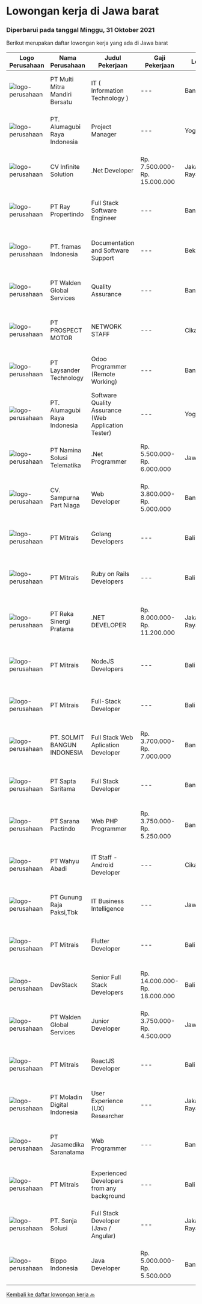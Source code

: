 
  # Lowongan kerja di Jawa barat

  ### Diperbarui pada tanggal Minggu, 31 Oktober 2021

  Berikut merupakan daftar lowongan kerja yang ada di Jawa barat

  |Logo Perusahaan | Nama Perusahaan | Judul Pekerjaan | Gaji Pekerjaan | Lokasi | Deskripsi | Tanggal diunggah | Pranala |
  | -------------- | --------------- | --------------- | --------- | --------- | -------------- | ------- | ----------- |
  |![logo-perusahaan](https://image-service-cdn.seek.com.au/72271663ebbf95ef148d1cf0651e6525ac696a08/ee4dce1061f3f616224767ad58cb2fc751b8d2dc)|PT Multi Mitra Mandiri Bersatu|IT ( Information Technology )|---|Bandung|Full Stack  Javascript Developers ( 2 Staff Full Stack )Job Description  Participate in code review  Provide input to work estimates for use in...|Sabtu, 30 Oktober 2021|https://www.jobstreet.co.id/id/job/it-information-technology-3663891?token=0~6c7c521a-b6da-4d22-824b-49016571892f&sectionRank=1&jobId=jobstreet-id-job-3663891|
|![logo-perusahaan](https://image-service-cdn.seek.com.au/9328c57511f92a9f992df30ec9addcc1f6a62e42/ee4dce1061f3f616224767ad58cb2fc751b8d2dc)|PT. Alumagubi Raya Indonesia|Project Manager|---|Yogyakarta|Job Descriptions: Ability to Communicate in a Team and with Clients Ability to Communicate &amp; Written in English is a must Define &amp; analyse of...|Jumat, 29 Oktober 2021|https://www.jobstreet.co.id/id/job/project-manager-3673407?token=0~6c7c521a-b6da-4d22-824b-49016571892f&sectionRank=2&jobId=jobstreet-id-job-3673407|
|![logo-perusahaan](https://image-service-cdn.seek.com.au/56b5c687b70921e14aef5f4e25daf5f16805eb94/ee4dce1061f3f616224767ad58cb2fc751b8d2dc)|CV Infinite Solution|.Net Developer|Rp. 7.500.000-Rp. 15.000.000|Jakarta Raya|Works from home is our advantage, there's never been a better time to work from home Monday to Friday 9 Hours / day Having own PC / Laptop minimal...|Sabtu, 30 Oktober 2021|https://www.jobstreet.co.id/id/job/net-developer-3673788?token=0~6c7c521a-b6da-4d22-824b-49016571892f&sectionRank=3&jobId=jobstreet-id-job-3673788|
|![logo-perusahaan](https://image-service-cdn.seek.com.au/a0b3e0c4e5ceb49a93210f260569238c0329e983/ee4dce1061f3f616224767ad58cb2fc751b8d2dc)|PT Ray Propertindo|Full Stack Software Engineer|---|Bandung|We are looking for a Full Stack Software Engineer to join our diverse team in Bandung, West Java, who is passionate in the real estate industry and...|Sabtu, 30 Oktober 2021|https://www.jobstreet.co.id/id/job/full-stack-software-engineer-3659692?token=0~6c7c521a-b6da-4d22-824b-49016571892f&sectionRank=4&jobId=jobstreet-id-job-3659692|
|![logo-perusahaan](https://image-service-cdn.seek.com.au/e26b34d66381e189d3c5f1084c369e6872ec511a/ee4dce1061f3f616224767ad58cb2fc751b8d2dc)|PT. framas Indonesia|Documentation and Software Support|---|Bekasi|Job Description: Create, update, and maintain all documentation of each software/product life cycle. Create data model, diagram, workflow, and forth...|Jumat, 29 Oktober 2021|https://www.jobstreet.co.id/id/job/documentation-and-software-support-3672950?token=0~6c7c521a-b6da-4d22-824b-49016571892f&sectionRank=5&jobId=jobstreet-id-job-3672950|
|![logo-perusahaan](https://image-service-cdn.seek.com.au/e1289f3d4101a5a419af62af79c8b2a7e5b6cfaa/ee4dce1061f3f616224767ad58cb2fc751b8d2dc)|PT Walden Global Services|Quality Assurance|---|Bandung|Candidate must possess at least a Diploma, Bachelor's Degree, Computer Science/Information Technology or equivalent. Required skill(s): Software...|Jumat, 29 Oktober 2021|https://www.jobstreet.co.id/id/job/quality-assurance-3672902?token=0~6c7c521a-b6da-4d22-824b-49016571892f&sectionRank=6&jobId=jobstreet-id-job-3672902|
|![logo-perusahaan](https://image-service-cdn.seek.com.au/904fdf047637a32722a09f0099cc0e906ab35f75/ee4dce1061f3f616224767ad58cb2fc751b8d2dc)|PT PROSPECT MOTOR|NETWORK STAFF|---|Cikarang|Set the direction of general IT strategy. Manage and reduce IT risks. Distributing IT projects. Design and implement of systems, network configuration...|Jumat, 29 Oktober 2021|https://www.jobstreet.co.id/id/job/network-staff-3673270?token=0~6c7c521a-b6da-4d22-824b-49016571892f&sectionRank=7&jobId=jobstreet-id-job-3673270|
|![logo-perusahaan](https://image-service-cdn.seek.com.au/188a74a077f27d8848c0d2064a064a4fe1c3bbf1/ee4dce1061f3f616224767ad58cb2fc751b8d2dc)|PT Laysander Technology|Odoo Programmer (Remote Working)|---|Bandung|Remote Working / Work From HomeSuka Coding, User Friendly Oriented, Develop Program yang berdampak bagi orang banyak?Jadilah Odoo Developer di...|Sabtu, 30 Oktober 2021|https://www.jobstreet.co.id/id/job/odoo-programmer-remote-working-3663942?token=0~6c7c521a-b6da-4d22-824b-49016571892f&sectionRank=8&jobId=jobstreet-id-job-3663942|
|![logo-perusahaan](https://image-service-cdn.seek.com.au/9328c57511f92a9f992df30ec9addcc1f6a62e42/ee4dce1061f3f616224767ad58cb2fc751b8d2dc)|PT. Alumagubi Raya Indonesia|Software Quality Assurance (Web Application Tester)|---|Yogyakarta|Job Descriptions :·       Ability to Communicate in a Team and with Clients·       Ability to Communicate &amp; Written in English is a...|Jumat, 29 Oktober 2021|https://www.jobstreet.co.id/id/job/software-quality-assurance-web-application-tester-3673418?token=0~6c7c521a-b6da-4d22-824b-49016571892f&sectionRank=9&jobId=jobstreet-id-job-3673418|
|![logo-perusahaan](https://image-service-cdn.seek.com.au/f78b1416bd4a724aaab9998b77887e0aac0c7bf9/ee4dce1061f3f616224767ad58cb2fc751b8d2dc)|PT Namina Solusi Telematika|.Net Programmer|Rp. 5.500.000-Rp. 6.000.000|Jawa Barat|Candidate must possess at least Diploma, Bachelor's Degree in Computer Science/Information Technology, Mathematics or equivalent. Required...|Sabtu, 30 Oktober 2021|https://www.jobstreet.co.id/id/job/net-programmer-3660566?token=0~6c7c521a-b6da-4d22-824b-49016571892f&sectionRank=10&jobId=jobstreet-id-job-3660566|
|![logo-perusahaan](https://image-service-cdn.seek.com.au/ecedc2f71b11924eb7b09e0a9da4d6f4419a8f08/ee4dce1061f3f616224767ad58cb2fc751b8d2dc)|CV. Sampurna Part Niaga|Web Developer|Rp. 3.800.000-Rp. 5.000.000|Bandung|Kualifikasi· Pendidikan minimal D3.· Berpengelaman membangun aplikasi menggunakan framework Ci/Laravel.· Memiliki kemampuan penggunaan Stored...|Sabtu, 30 Oktober 2021|https://www.jobstreet.co.id/id/job/web-developer-3659466?token=0~6c7c521a-b6da-4d22-824b-49016571892f&sectionRank=11&jobId=jobstreet-id-job-3659466|
|![logo-perusahaan](https://image-service-cdn.seek.com.au/969b0c47f133a1e0155056a5d964c63953dd6304/ee4dce1061f3f616224767ad58cb2fc751b8d2dc)|PT Mitrais|Golang Developers|---|Bali|Build your Career with Mitrais!We're looking for experienced Golang Developers to be part of our team. What will you be doing? Liaising with...|Sabtu, 30 Oktober 2021|https://www.jobstreet.co.id/id/job/golang-developers-3659419?token=0~6c7c521a-b6da-4d22-824b-49016571892f&sectionRank=12&jobId=jobstreet-id-job-3659419|
|![logo-perusahaan](https://image-service-cdn.seek.com.au/969b0c47f133a1e0155056a5d964c63953dd6304/ee4dce1061f3f616224767ad58cb2fc751b8d2dc)|PT Mitrais|Ruby on Rails Developers|---|Bali|Build your Career with Mitrais ! We're urgently looking for experienced Ruby On Rails  Developers to be part of our team for an immediate...|Sabtu, 30 Oktober 2021|https://www.jobstreet.co.id/id/job/ruby-on-rails-developers-3659417?token=0~6c7c521a-b6da-4d22-824b-49016571892f&sectionRank=13&jobId=jobstreet-id-job-3659417|
|![logo-perusahaan](https://image-service-cdn.seek.com.au/5213f26be92fb1460d61b21c83b9c602f0da7378/ee4dce1061f3f616224767ad58cb2fc751b8d2dc)|PT Reka Sinergi Pratama|.NET DEVELOPER|Rp. 8.000.000-Rp. 11.200.000|Jakarta Raya|Tasks and Responsibilities  Develop Web Apps in .NET Framework/.NET Core with SQL Database and Cloud Service Platform. Develop, implement and test...|Sabtu, 30 Oktober 2021|https://www.jobstreet.co.id/id/job/net-developer-3660468?token=0~6c7c521a-b6da-4d22-824b-49016571892f&sectionRank=14&jobId=jobstreet-id-job-3660468|
|![logo-perusahaan](https://image-service-cdn.seek.com.au/969b0c47f133a1e0155056a5d964c63953dd6304/ee4dce1061f3f616224767ad58cb2fc751b8d2dc)|PT Mitrais|NodeJS Developers|---|Bali|Build your Career with Mitrais! We're urgently looking for experienced NodeJS Developers to be part of our team for an immediate start.Our client is a...|Sabtu, 30 Oktober 2021|https://www.jobstreet.co.id/id/job/nodejs-developers-3659423?token=0~6c7c521a-b6da-4d22-824b-49016571892f&sectionRank=15&jobId=jobstreet-id-job-3659423|
|![logo-perusahaan](https://image-service-cdn.seek.com.au/969b0c47f133a1e0155056a5d964c63953dd6304/ee4dce1061f3f616224767ad58cb2fc751b8d2dc)|PT Mitrais|Full-Stack Developer|---|Bali|Build your Career with Mitrais!  We're looking for experienced Full-Stack Developers to be part of our team. What will you be doing? Coding high...|Sabtu, 30 Oktober 2021|https://www.jobstreet.co.id/id/job/full-stack-developer-3659418?token=0~6c7c521a-b6da-4d22-824b-49016571892f&sectionRank=16&jobId=jobstreet-id-job-3659418|
|![logo-perusahaan](https://image-service-cdn.seek.com.au/4a93f6ef00fb410c6bfb8d3d6cdd41941b4671da/ee4dce1061f3f616224767ad58cb2fc751b8d2dc)|PT. SOLMIT BANGUN INDONESIA|Full Stack Web Aplication Developer|Rp. 3.700.000-Rp. 7.000.000|Bandung|Minimal D3/S1 dibidang yang sesuai Memiliki kemampuan interpersonal Seorang pembelajar yang baik (tekun, rajin diutamakan fast learner) Bertanggung...|Sabtu, 30 Oktober 2021|https://www.jobstreet.co.id/id/job/full-stack-web-aplication-developer-3664315?token=0~6c7c521a-b6da-4d22-824b-49016571892f&sectionRank=17&jobId=jobstreet-id-job-3664315|
|![logo-perusahaan](https://image-service-cdn.seek.com.au/90422cb0affbcb85866f22a68e0d1f1df0e0aed4/ee4dce1061f3f616224767ad58cb2fc751b8d2dc)|PT Sapta Saritama|Full Stack Developer|---|Bandung|Kualifikasi : Usia maksimal 30 tahun Pendidikan minimal D3/S1 Teknik Informatika / Sistem Informatika / sejenis Pengalaman Minimal 3 tahun di bidang...|Sabtu, 30 Oktober 2021|https://www.jobstreet.co.id/id/job/full-stack-developer-3664433?token=0~6c7c521a-b6da-4d22-824b-49016571892f&sectionRank=18&jobId=jobstreet-id-job-3664433|
|![logo-perusahaan](https://image-service-cdn.seek.com.au/98982338245954acade7338ecccff8adaf4bc449/ee4dce1061f3f616224767ad58cb2fc751b8d2dc)|PT Sarana Pactindo|Web PHP Programmer|Rp. 3.750.000-Rp. 5.250.000|Bandung|Candidate must possess at least Diploma in Computer Science/Information Technology or equivalent. At least 1 Year(s) of working experience in the...|Sabtu, 30 Oktober 2021|https://www.jobstreet.co.id/id/job/web-php-programmer-3665163?token=0~6c7c521a-b6da-4d22-824b-49016571892f&sectionRank=19&jobId=jobstreet-id-job-3665163|
|![logo-perusahaan](https://image-service-cdn.seek.com.au/0e8f96712632b0e5269b057bba7afb668f2c8dc5/ee4dce1061f3f616224767ad58cb2fc751b8d2dc)|PT Wahyu Abadi|IT Staff - Android Developer|---|Cikarang|Persyaratan Jabatan: Pendidikan minimal D3/S1 Jurusan Teknik Informatika, Ilmu Komputer, dan Sistem Informasi dari Universitas Terkemuka dengan IPK...|Jumat, 29 Oktober 2021|https://www.jobstreet.co.id/id/job/it-staff-android-developer-3659031?token=0~6c7c521a-b6da-4d22-824b-49016571892f&sectionRank=20&jobId=jobstreet-id-job-3659031|
|![logo-perusahaan](https://us.123rf.com/450wm/pavelstasevich/pavelstasevich1811/pavelstasevich181101027/112815900-stock-vector-no-image-available-icon-flat-vector.jpg?ver=6)|PT Gunung Raja Paksi,Tbk|IT Business Intelligence|---|Jawa Barat|Job Description: Lead, responsible and overseeing report &amp; management dashboad. Provision in close cooperation with IT team.  Technical Skill...|Jumat, 29 Oktober 2021|https://www.jobstreet.co.id/id/job/it-business-intelligence-3673135?token=0~6c7c521a-b6da-4d22-824b-49016571892f&sectionRank=21&jobId=jobstreet-id-job-3673135|
|![logo-perusahaan](https://image-service-cdn.seek.com.au/969b0c47f133a1e0155056a5d964c63953dd6304/ee4dce1061f3f616224767ad58cb2fc751b8d2dc)|PT Mitrais|Flutter Developer|---|Bali|Build your Career with Mitrais !  We're looking for experienced Flutter Developer to be part of our team. What will you be doing?  Liase with...|Sabtu, 30 Oktober 2021|https://www.jobstreet.co.id/id/job/flutter-developer-3659431?token=0~6c7c521a-b6da-4d22-824b-49016571892f&sectionRank=22&jobId=jobstreet-id-job-3659431|
|![logo-perusahaan](https://image-service-cdn.seek.com.au/074f2081cc42a722643e36313941760f758e7c3b/ee4dce1061f3f616224767ad58cb2fc751b8d2dc)|DevStack|Senior Full Stack Developers|Rp. 14.000.000-Rp. 18.000.000|Bali|We are looking for exceptional and experienced Senior Full Stack Developers to join our team in Bandung or Bali!  General requirement At least...|Sabtu, 30 Oktober 2021|https://www.jobstreet.co.id/id/job/senior-full-stack-developers-3659710?token=0~6c7c521a-b6da-4d22-824b-49016571892f&sectionRank=23&jobId=jobstreet-id-job-3659710|
|![logo-perusahaan](https://image-service-cdn.seek.com.au/e410194cb2af81425b5b39b402f340d9eac840ee/ee4dce1061f3f616224767ad58cb2fc751b8d2dc)|PT Walden Global Services|Junior Developer|Rp. 3.750.000-Rp. 4.500.000|Jawa Barat|We are seeking those who has passion and interest in develop mobile and web based application. Majored in IT or related fields Have passion on...|Jumat, 29 Oktober 2021|https://www.jobstreet.co.id/id/job/junior-developer-3672899?token=0~6c7c521a-b6da-4d22-824b-49016571892f&sectionRank=24&jobId=jobstreet-id-job-3672899|
|![logo-perusahaan](https://image-service-cdn.seek.com.au/969b0c47f133a1e0155056a5d964c63953dd6304/ee4dce1061f3f616224767ad58cb2fc751b8d2dc)|PT Mitrais|ReactJS Developer|---|Bali|We're urgently looking for experienced ReactJS Developers to be part of our team for an immediate start.Our client is a consultancy focused company...|Sabtu, 30 Oktober 2021|https://www.jobstreet.co.id/id/job/reactjs-developer-3659420?token=0~6c7c521a-b6da-4d22-824b-49016571892f&sectionRank=25&jobId=jobstreet-id-job-3659420|
|![logo-perusahaan](https://image-service-cdn.seek.com.au/2f5d57381ccba0c9825e4d9de4faaf965d821c14/ee4dce1061f3f616224767ad58cb2fc751b8d2dc)|PT Moladin Digital Indonesia|User Experience (UX) Researcher|---|Jakarta Raya|Responsibilities  Make research findings and insights relevant and impactful for design  Discover problem space to double-down and prioritize, which...|Sabtu, 30 Oktober 2021|https://www.jobstreet.co.id/id/job/user-experience-ux-researcher-3664648?token=0~6c7c521a-b6da-4d22-824b-49016571892f&sectionRank=26&jobId=jobstreet-id-job-3664648|
|![logo-perusahaan](https://image-service-cdn.seek.com.au/7cdc071d90abd96b4cf7706a1694f0662aa509a1/ee4dce1061f3f616224767ad58cb2fc751b8d2dc)|PT Jasamedika Saranatama|Web Programmer|---|Bandung|Requirements: Pendidikan D3 atau S1 (Teknik Informatika/Manajemen Informatika/Sistem Informatika/Teknik Komputer) Memiliki inisiatif tinggi dan teliti...|Jumat, 29 Oktober 2021|https://www.jobstreet.co.id/id/job/web-programmer-3672604?token=0~6c7c521a-b6da-4d22-824b-49016571892f&sectionRank=27&jobId=jobstreet-id-job-3672604|
|![logo-perusahaan](https://image-service-cdn.seek.com.au/969b0c47f133a1e0155056a5d964c63953dd6304/ee4dce1061f3f616224767ad58cb2fc751b8d2dc)|PT Mitrais|Experienced Developers from any background|---|Bali|Build your Career with Mitrais !  We're looking for experienced Software Engineers from any background to be part of our team.  What will you...|Sabtu, 30 Oktober 2021|https://www.jobstreet.co.id/id/job/experienced-developers-from-any-background-3659427?token=0~6c7c521a-b6da-4d22-824b-49016571892f&sectionRank=28&jobId=jobstreet-id-job-3659427|
|![logo-perusahaan](https://image-service-cdn.seek.com.au/99211460ddfbe1ca45d1083d5ea115d6020bae3c/ee4dce1061f3f616224767ad58cb2fc751b8d2dc)|PT. Senja Solusi|Full Stack Developer (Java / Angular)|---|Jakarta Raya|Roles &amp; Responsibilities: Drive detailed analyses of business requirements and propose solutions. Work with development teams and business...|Sabtu, 30 Oktober 2021|https://www.jobstreet.co.id/id/job/full-stack-developer-java-angular-3660153?token=0~6c7c521a-b6da-4d22-824b-49016571892f&sectionRank=29&jobId=jobstreet-id-job-3660153|
|![logo-perusahaan](https://image-service-cdn.seek.com.au/9a7d0f4fa524bb3fc20de45af928068e17db200c/ee4dce1061f3f616224767ad58cb2fc751b8d2dc)|Bippo Indonesia|Java Developer|Rp. 5.000.000-Rp. 5.500.000|Bandung|JAVA DEVELOPERKualifikasi Menguasai Java dan Spring Pernah menggunakan PostgresSQL dan Mongodb lebih diutamakan Tugas Migrasi kode aplikasi Java...|Jumat, 29 Oktober 2021|https://www.jobstreet.co.id/id/job/java-developer-3673266?token=0~6c7c521a-b6da-4d22-824b-49016571892f&sectionRank=30&jobId=jobstreet-id-job-3673266|


  [Kembali ke daftar lowongan kerja 🔙](../README.md#daftar-lowongan-kerja)
  